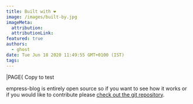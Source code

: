 ```yaml
---
title: Built with ❤️
image: /images/built-by.jpg
imageMeta:
  attribution:
  attributionLink:
featured: true
authors:
  - ghost
date: Tue Jun 18 2020 11:49:55 GMT+0100 (IST)
tags:
---
```



|PAGE{ Copy to test

empress-blog is entirely open source so if you want to see how it works or if you would like to contribute please [check out the git repository](https://github.com/empress/empress-blog).
